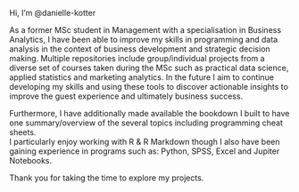 Hi, I’m @danielle-kotter

As a former MSc student in Management with a specialisation in Business Analytics, I have been able to improve my skills in programming and data analysis in the context of business development and strategic decision making. Multiple repositories include group/individual projects from a diverse set of courses taken during the MSc such as practical data science, applied statistics and marketing analytics. In the future I aim to continue developing my skills and using these tools to discover actionable insights to improve the guest experience and ultimately business success. 

Furthermore, I have additionally made available the bookdown I built to have one summary/overview of the several topics including programming cheat sheets.  
I particularly enjoy working with R & R Markdown though I also have been gaining experience in programs such as: Python, SPSS, Excel and Jupiter Notebooks.

Thank you for taking the time to explore my projects.
